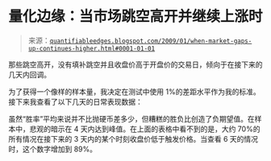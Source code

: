 <!--yml

分类：未分类

日期：2024-05-18 13:28:46

-->

# 量化边缘：当市场跳空高开并继续上涨时

> 来源：[`quantifiableedges.blogspot.com/2009/01/when-market-gaps-up-continues-higher.html#0001-01-01`](http://quantifiableedges.blogspot.com/2009/01/when-market-gaps-up-continues-higher.html#0001-01-01)

那些跳空高开，没有填补跳空并且收盘价高于开盘价的交易日，倾向于在接下来的几天内回调。

为了获得一个像样的样本量，我决定在测试中使用 1%的差距水平作为我的标准。接下来我查看了以下几天的日常表现数据：

虽然“胜率”平均来说并不比抛硬币差多少，但糟糕的胜负比创造了负期望值。在样本中，悲观的暗示在 4 天内达到峰值。在上面的表格中看不到的是，大约 70%的所有情况在接下来的 3 天内的某个时刻收盘价低于触发价格。当查看 6 天的情况时，这个数字增加到 89%。
